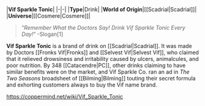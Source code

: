 |**Vif Sparkle Tonic**|
|-|-|
|**Type**|Drink|
|**World of Origin**|[[Scadrial\|Scadrial]]|
|**Universe**|[[Cosmere\|Cosmere]]|

>“*Remember What the Doctors Say! Drink Vif Sparkle Tonic Every Day!*”
\-Slogan[1]


**Vif Sparkle Tonic** is a brand of drink on [[Scadrial\|Scadrial]].
It was made by Doctors [[Fronks Vif\|Fronks]] and [[Selvest Vif\|Selvest Vif]], who claimed that it relieved drowsiness and irritability caused by ulcers, animalcules, and poor nutrition. By 348 [[Catacendre\|PC]], other drinks claiming to have similar benefits were on the market, and Vif Sparkle Co. ran an ad in *The Two Seasons* broadsheet of [[Bilming\|Bilming]] touting their secret formula and exhorting customers always to buy the Vif name brand.



https://coppermind.net/wiki/Vif_Sparkle_Tonic